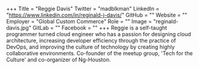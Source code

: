 +++
Title = "Reggie Davis"
Twitter = "madblkman"
LinkedIn = "https://www.linkedin.com/in/reginald-j-davis/"
GitHub = ""
Website = ""
Employer = "Global Custom Commerce"
Role = ""
Image = "reginald-davis.jpg"
GitLab = ""
Facebook = ""
+++
Reggie is a self-taught programmer turned cloud engineer who has a passion for designing cloud architecture, increasing developer efficiency through the practice of DevOps, and improving the culture of technology by creating highly collaborative environments. Co-founder of the meetup group, &#39;Tech for the Culture&#39; and co-organizer of Ng-Houston.